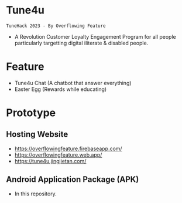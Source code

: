 # Tune4u
`TuneHack 2023 - By Overflowing Feature`
- A Revolution Customer Loyalty Engagement Program for all people particularly targetting digital iliterate & disabled people.

# Feature
- Tune4u Chat (A chatbot that answer everything)
- Easter Egg (Rewards while educating)

# Prototype
## Hosting Website
- https://overflowingfeature.firebaseapp.com/
- https://overflowingfeature.web.app/
- https://tune4u.jingjietan.com/

## Android Application Package (APK)
- In this repository.


